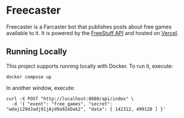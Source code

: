 # Freecaster

Freecaster is a Farcaster bot that publishes posts about free games available to it. It is powered by the [FreeStuff API](https://docs.freestuffbot.xyz/) and hosted on [Vercel](https://vercel.com).

## Running Locally

This project supports running locally with Docker. To run it, execute:

```
docker compose up
```

In another window, execute:

```
curl -X POST "http://localhost:8080/api/index" \
  -d '{ "event": "free_games", "secret": "wdaji29dJadj91jAjd9a92eDak2", "data": [ 142312, 499128 ] }'
```